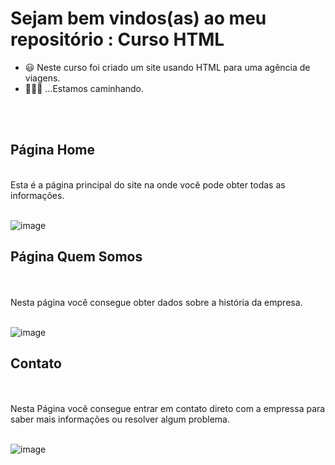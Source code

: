# Sejam bem vindos(as) ao meu repositório : Curso HTML

- 😃 Neste curso foi criado um site usando HTML para uma agência de viagens.
- 🚶🚶🚶 ...Estamos caminhando.

<br>
<br>
<h2>Página Home </h2>
<br>
Esta é a página principal do site na onde você pode obter todas as informações.<br>
<br>

![image](https://user-images.githubusercontent.com/73843352/118061475-5d1d3580-b36b-11eb-9a29-8a46cf3013eb.png)


<h2>Página Quem Somos</h2>
<br>
<br>
Nesta página você consegue obter dados sobre a história da empresa.<br>
<br>

![image](https://user-images.githubusercontent.com/73843352/118060355-fac33580-b368-11eb-9dfa-1ea04973809c.png)

<h2>Contato</h2>
<br>
<br>
Nesta Página você consegue entrar em contato direto com a empressa para saber mais informações ou resolver algum problema.<br>
<br>

![image](https://user-images.githubusercontent.com/73843352/118060384-0e6e9c00-b369-11eb-9c73-99443b43803e.png)

